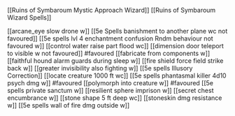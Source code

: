 [[Ruins of Symbaroum Mystic Approach Wizard]]
[[Ruins of Symbaroum Wizard Spells]]

[[arcane_eye slow drone w]]
[[5e Spells banishment to another plane wc not favoured]] 
[[5e spells lvl 4 enchantment confusion Rndm behaviour not favoured w]]
[[control water raise part flood wc]]
[[dimension door teleport to visible w not favoured]] #favoured 
[[fabricate from components w]]
[[faithful hound alarm guards during sleep w]]
[[fire shield force field strike back w]]
[[greater invisibility also fighting w]]
[[5e spells Illusory Correction]]
[[locate creature 1000 ft wc]]
[[5e spells phantasmal killer 4d10 psych dmg w]] #favoured 
[[polymorph into creature w]] #favoured 
[[5e spells private sanctum w]]
[[resilient sphere imprison w]] 
 [[secret chest encumbrance w]]
[[stone shape 5 ft deep wc]]
[[stoneskin dmg resistance w]]
[[5e spells wall of fire dmg outside w]]
